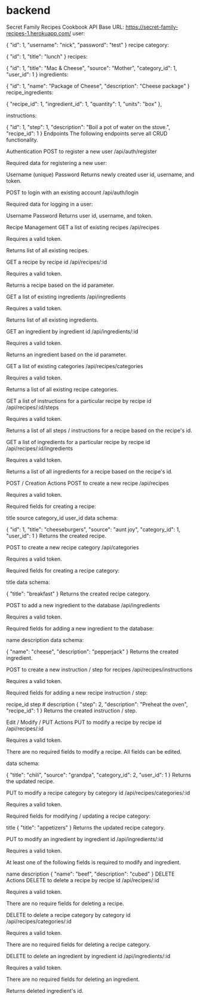 # backend

Secret Family Recipes Cookbook API
Base URL: https://secret-family-recipes-1.herokuapp.com/
user:

{
    "id": 1,
    "username": "nick",
    "password": "test"
}
recipe category:

{
    "id": 1,
    "title": "lunch"
}
recipes:

{
    "id": 1,
    "title": "Mac & Cheese",
    "source": "Mother",
    "category_id": 1,
    "user_id": 1
}
ingredients:

{
    "id": 1,
    "name": "Package of Cheese",
    "description": "Cheese package"
}
recipe_ingredients:

{
    "recipe_id": 1,
    "ingredient_id": 1,
    "quantity": 1,
    "units": "box"
},


instructions:

{
   "id": 1,
   "step": 1,
   "description": "Boil a pot of water on the stove.",
   "recipe_id": 1 
}
Endpoints
The following endpoints serve all CRUD functionality.

Authentication
POST to register a new user
/api/auth/register

Required data for registering a new user:

Username (unique)
Password 
Returns newly created user id, username, and token.

POST to login with an existing account
/api/auth/login

Required data for logging in a user:

Username
Password
Returns user id, username, and token.

Recipe Management
GET a list of existing recipes
/api/recipes

Requires a valid token.

Returns list of all existing recipes.

GET a recipe by recipe id
/api/recipes/:id

Requires a valid token.

Returns a recipe based on the id parameter.

GET a list of existing ingredients
/api/ingredients

Requires a valid token.

Returns list of all existing ingredients.

GET an ingredient by ingredient id
/api/ingredients/:id

Requires a valid token.

Returns an ingredient based on the id parameter.

GET a list of existing categories
/api/recipes/categories

Requires a valid token.

Returns a list of all existing recipe categories.

GET a list of instructions for a particular recipe by recipe id
/api/recipes/:id/steps

Requires a valid token.

Returns a list of all steps / instructions for a recipe based on the recipe's id.

GET a list of ingredients for a particular recipe by recipe id
/api/recipes/:id/ingredients

Requires a valid token.

Returns a list of all ingredients for a recipe based on the recipe's id.

POST / Creation Actions
POST to create a new recipe
/api/recipes

Requires a valid token.

Required fields for creating a recipe:

title
source
category_id
user_id
data schema:

{
    "id": 1,
    "title": "cheeseburgers",
    "source": "aunt joy",
    "category_id": 1,
    "user_id": 1
}
Returns the created recipe.

POST to create a new recipe category
/api/categories

Requires a valid token.

Required fields for creating a recipe category:

title
data schema:

{
    "title": "breakfast"
}
Returns the created recipe category.

POST to add a new ingredient to the database
/api/ingredients

Requires a valid token.

Required fields for adding a new ingredient to the database:

name
description
data schema:

{
    "name": "cheese",
    "description": "pepperjack"
}
Returns the created ingredient.

POST to create a new instruction / step for recipes
/api/recipes/instructions

Requires a valid token.

Required fields for adding a new recipe instruction / step:

recipe_id
step #
description
{
    "step": 2,
    "description": "Preheat the oven",
    "recipe_id": 1
}
Returns the created instruction / step.

Edit / Modify / PUT Actions
PUT to modify a recipe by recipe id
/api/recipes/:id

Requires a valid token.

There are no required fields to modify a recipe. All fields can be edited.

data schema:

{
    "title": "chili",
    "source": "grandpa",
    "category_id": 2,
    "user_id": 1
}
Returns the updated recipe.

PUT to modify a recipe category by category id
/api/recipes/categories/:id

Requires a valid token.

Required fields for modifying / updating a recipe category:

title
{
    "title": "appetizers"
}
Returns the updated recipe category.

PUT to modify an ingredient by ingredient id
/api/ingredients/:id

Requires a valid token.

At least one of the following fields is required to modify and ingredient.

name
description
{
    "name": "beef",
    "description": "cubed"
}
DELETE Actions
DELETE to delete a recipe by recipe id
/api/recipes/:id

Requires a valid token.

There are no require fields for deleting a recipe.

DELETE to delete a recipe category by category id
/api/recipes/categories/:id

Requires a valid token.

There are no required fields for deleting a recipe category.

DELETE to delete an ingredient by ingredient id
/api/ingredients/:id

Requires a valid token.

There are no required fields for deleting an ingredient.

Returns deleted ingredient's id.